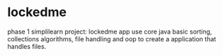 # lockedme
phase 1 simplilearn project: lockedme app
use core java basic sorting, collections algorithms, file handling and oop to create a application that handles files.
